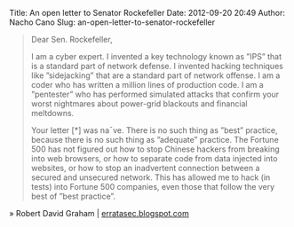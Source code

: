 Title: An open letter to Senator Rockefeller
Date: 2012-09-20 20:49
Author: Nacho Cano
Slug: an-open-letter-to-senator-rockefeller

> Dear Sen. Rockefeller,
>
> I am a cyber expert. I invented a key technology known as ”IPS” that
> is a standard part of network defense. I invented hacking techniques
> like ”sidejacking” that are a standard part of network offense. I am a
> coder who has written a million lines of production code. I am a
> ”pentester” who has performed simulated attacks that confirm your
> worst nightmares about power-grid blackouts and financial meltdowns.
>
> Your letter [\*] was na¯ve. There is no such thing as ”best” practice,
> because there is no such thing as ”adequate” practice. The Fortune 500
> has not figured out how to stop Chinese hackers from breaking into web
> browsers, or how to separate code from data injected into websites, or
> how to stop an inadvertent connection between a secured and unsecured
> network. This has allowed me to hack (in tests) into Fortune 500
> companies, even those that follow the very best of ”best practice”.

» Robert David Graham | [erratasec.blogspot.com][]

  [erratasec.blogspot.com]: http://erratasec.blogspot.com/2012/09/an-open-letter-to-senator-john-d.html
    "An open letter to Senator Rockefeller"
